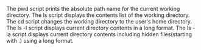 The pwd script prints the absolute path name for the current working directory.
The ls script displays the contents list of the working directory.
The cd script changes the working directory to the user's home directory.
The ls -l script displays current directory contents in a long format.
The ls -la script displays current directory contents including hidden files(starting with .) using a long format.
